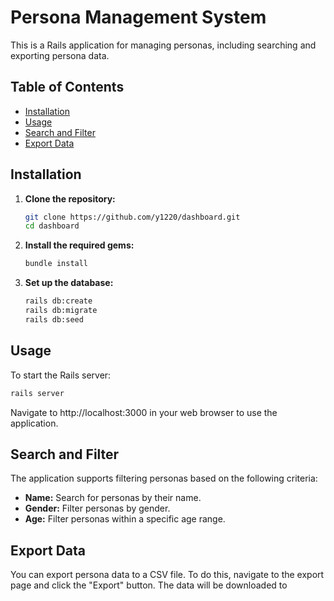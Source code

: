 # Persona Management System

This is a Rails application for managing personas, including searching and exporting persona data.

## Table of Contents
- [Installation](#installation)
- [Usage](#usage)
- [Search and Filter](#search-and-filter)
- [Export Data](#export-data)

## Installation

1. **Clone the repository:**
    ```sh
    git clone https://github.com/y1220/dashboard.git
    cd dashboard
    ```

2. **Install the required gems:**
    ```sh
    bundle install
    ```

3. **Set up the database:**
    ```sh
    rails db:create
    rails db:migrate
    rails db:seed
    ```

## Usage

To start the Rails server:
```sh
rails server
```
Navigate to http://localhost:3000 in your web browser to use the application.

## Search and Filter

The application supports filtering personas based on the following criteria:
- **Name:** Search for personas by their name.
- **Gender:** Filter personas by gender.
- **Age:** Filter personas within a specific age range.

## Export Data

You can export persona data to a CSV file. To do this, navigate to the export page and click the "Export" button. The data will be downloaded to
